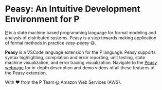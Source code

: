 # Peasy: An Intuitive Development Environment for P

[P](https://p-org.github.io/P/) is a state machine based programming language for formal modeling and analysis of distributed systems. Peasy is a step towards making application of formal methods in practice *easy-peasy* 😃. 

**Peasy** is a VSCode language extension for the P language. Peasy supports syntax highlighting, compilation and error reporting, unit testing, state machine visualization, and error tracing visualization. Navigate to the [Peasy webpage](https://p-org.github.io/peasy-ide-vscode/) for in-depth description and demo videos of all these features of the Peasy extension.

<p align="left">
With ❤️ from the P Team @ Amazon Web Services (AWS).
</p>
